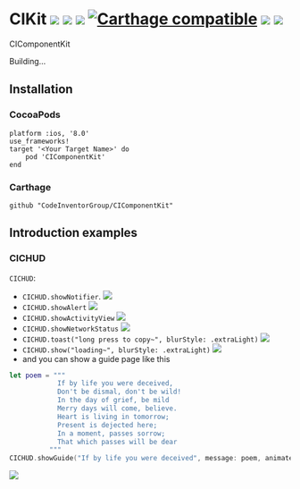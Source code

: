 

# CIKit ![][image-1] ![][image-2] ![][image-3] [![Carthage compatible][image-4]][1] ![][image-5] ![][image-6]

CIComponentKit 

Building...



## Installation

### CocoaPods

```
platform :ios, '8.0'
use_frameworks!
target '<Your Target Name>' do
    pod 'CIComponentKit'
end
```


### Carthage

```
github "CodeInventorGroup/CIComponentKit"
```

## Introduction examples

### CICHUD
`CICHUD`:

* `CICHUD.showNotifier`. ![](http://olvgkynut.bkt.clouddn.com/CICHUD_notifier@2x.png?imageMogr2/thumbnail/640x640/interlace/1/blur/1x0/quality/100)
* `CICHUD.showAlert` ![](http://olvgkynut.bkt.clouddn.com/CICHU_alert@2x.png?imageMogr2/thumbnail/640x640/interlace/1/blur/1x0/quality/100)
* `CICHUD.showActivityView` ![](http://olvgkynut.bkt.clouddn.com/CICHUD_showActivityView@2x.png?imageMogr2/thumbnail/640x640/interlace/1/blur/1x0/quality/100)
* `CICHUD.showNetworkStatus` ![](http://olvgkynut.bkt.clouddn.com/CICHUD_showNetWorkStatus@2x.png?imageMogr2/thumbnail/640x640/interlace/1/blur/1x0/quality/100)
* `CICHUD.toast("long press to copy~", blurStyle: .extraLight)` ![](http://olvgkynut.bkt.clouddn.com/CICHUD_toast@2x.png?imageMogr2/thumbnail/640x640/interlace/1/blur/1x0/quality/100)
* `CICHUD.show("loading~", blurStyle: .extraLight)` ![](http://olvgkynut.bkt.clouddn.com/CICHUD_loading@2x.png?imageMogr2/thumbnail/640x640/interlace/1/blur/1x0/quality/100)
* and you can show a guide page like this

```swift
let poem = """
            If by life you were deceived, 
            Don't be dismal, don't be wild! 
            In the day of grief, be mild 
            Merry days will come, believe. 
            Heart is living in tomorrow; 
            Present is dejected here; 
            In a moment, passes sorrow; 
            That which passes will be dear
          """
CICHUD.showGuide("If by life you were deceived", message: poem, animated: true)
```
![](http://olvgkynut.bkt.clouddn.com/CICHUD_showGuide@2x.png?imageMogr2/thumbnail/640x640/interlace/1/blur/1x0/quality/100)


[1]:	https://github.com/Carthage/Carthage

[image-1]:	https://travis-ci.org/CodeInventorGroup/CIComponentKit.svg?branch=master
[image-2]:	https://img.shields.io/badge/platform-ios-lightgrey.svg
[image-3]:	https://img.shields.io/cocoapods/v/CIComponentKit.svg?style=flat
[image-4]:	https://img.shields.io/badge/Carthage-compatible-4BC51D.svg?style=flat
[image-5]:	https://img.shields.io/badge/language-swift4.0-orange.svg
[image-6]:	https://img.shields.io/cocoapods/l/CIComponentKit.svg?style=flat
